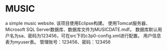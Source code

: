 # MUSIC
a simple music website.
该项目使用Eclipse构建。
使用Tomcat服务器、Microsoft SQL Server数据库、数据库文件为MUSICDATE.mdf。
数据库默认用户名为sa、密码为123456，可在src下的c3p0-config.xml进行配置。
用户信息表为myuser表。
管理账号：123456、密码：123456
